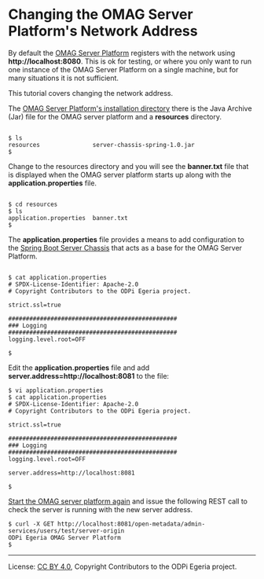 <!-- SPDX-License-Identifier: CC-BY-4.0 -->
<!-- Copyright Contributors to the ODPi Egeria project. -->

# Changing the OMAG Server Platform's Network Address

By default the [OMAG Server Platform](../../../open-metadata-publication/website/omag-server) registers with the network
using **http://localhost:8080**.  This is ok for testing, or
where you only want to run one instance of the OMAG Server Platform
on a single machine, but for many situations it is not sufficient.

This tutorial covers changing the network address.

The [OMAG Server Platform's installation directory](../building-egeria-tutorial/task-installing-egeria.md)
there is the Java Archive (Jar) file for the OMAG server platform
and a **resources** directory.

```text

$ ls
resources				server-chassis-spring-1.0.jar
$

```
Change to the resources directory and you will see the **banner.txt**
file that is displayed when the OMAG server platform starts up along
with the **application.properties** file.

```text

$ cd resources
$ ls
application.properties	banner.txt
$

```

The **application.properties** file provides a means to add configuration
to the [Spring Boot Server Chassis](../../../open-metadata-implementation/governance-servers/server-chassis)
that acts as a base for the OMAG Server Platform.

```text

$ cat application.properties
# SPDX-License-Identifier: Apache-2.0
# Copyright Contributors to the ODPi Egeria project.

strict.ssl=true

################################################
### Logging
################################################
logging.level.root=OFF

$

```

Edit the **application.properties** file and add **server.address=http://localhost:8081**
to the file:

```text
$ vi application.properties
$ cat application.properties
# SPDX-License-Identifier: Apache-2.0
# Copyright Contributors to the ODPi Egeria project.

strict.ssl=true

################################################
### Logging
################################################
logging.level.root=OFF

server.address=http://localhost:8081

$ 

```

[Start the OMAG server platform again](task-starting-the-omag-server.md)
and issue the following REST call to check the server is running with the new server address.

```text
$ curl -X GET http://localhost:8081/open-metadata/admin-services/users/test/server-origin
ODPi Egeria OMAG Server Platform
$

```
 

----
License: [CC BY 4.0](https://creativecommons.org/licenses/by/4.0/),
Copyright Contributors to the ODPi Egeria project.